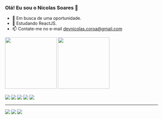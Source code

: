 ### Olá! Eu sou o Nicolas Soares 👋

- 🔭 Em busca de uma oportunidade.
- 🌱 Estudando ReactJS.
- 📫 Contate-me no e-mail devnicolas.coroa@gmail.com

 <div>
  <a src="http://github.com/d3vnicolas">
  <img style="display: inline-block" height="170em" src="https://github-readme-stats.vercel.app/api?username=d3vnicolas&show_icons=true&theme=dark&include_all_commits=true&count_private=true"/>
  <img style="display: inline-block" height="170em" src="https://github-readme-stats.vercel.app/api/top-langs/?username=d3vnicolas&layout=compact&langs_count=7&theme=dark"/>
  </a>
</div>
  <div ><br>
    <img src="https://img.icons8.com/color/48/000000/javascript--v1.png"/>
    <img src="https://img.icons8.com/color/48/000000/sass.png"/>
    <img src="https://img.icons8.com/ultraviolet/40/000000/react--v2.png"/>
    <img src="https://img.icons8.com/color/48/000000/html-5--v1.png"/>
    <img src="https://img.icons8.com/color/48/000000/css3.png"/>
  
 <!--<img align="center" alt="Csharp" height="30" width="40" src="https://raw.githubusercontent.com/devicons/devicon/master/icons/csharp/csharp-original.svg">-->
</div>
  <hr>
<div>
    <a href="https://www.facebook.com/nicolas.soares.35"><img src="https://img.shields.io/badge/Facebook-1877F2?style=for-the-badge&logo=facebook&logoColor=white"></a>
    <a href="https://www.instagram.com/_nicsoares/"><img src="https://img.shields.io/badge/Instagram-E4405F?style=for-the-badge&logo=instagram&logoColor=white"></a>
    <a href="mailto:devnicolas.coroa@gmail.com"><img src="https://img.shields.io/badge/Gmail-D14836?style=for-the-badge&logo=gmail&logoColor=white"></a>
</div>
